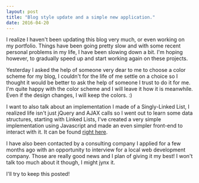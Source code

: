 ```yaml
---
layout: post
title: "Blog style update and a simple new application."
date: 2016-04-20
---
```


I realize I haven't been updating this blog very much, or even working on my portfolio. Things have been going pretty slow and
with some recent personal problems in my life, I have been slowing down a bit. I'm hoping however, to gradually speed up and start
working again on these projects.

Yesterday I asked the help of someone very dear to me to choose a color scheme for my blog, I couldn't for the life of me settle on a choice
so I thought it would be better to ask the help of someone I trust to do it for me. I'm quite happy with the color scheme and I will leave it
how it is meanwhile. Even if the design changes, I will keep the colors. :)

<!--break-->

I want to also talk about an implementation I made of a Singly-Linked List, I realized life isn't just jQuery and AJAX calls so I went out to learn
some data structures, starting with Linked Lists, I've created a very simple implementation using Javascript and made an even simpler front-end to interact
with it. It can be found [right here](http://www.tiagomartins.xyz/Singly-Linked-List/).

I have also been contacted by a consulting company I applied for a few months ago with an opportunity to interview for a local web development company. Those
are really good news and I plan of giving it my best! I won't talk too much about it though, I might jynx it.

I'll try to keep this posted!
